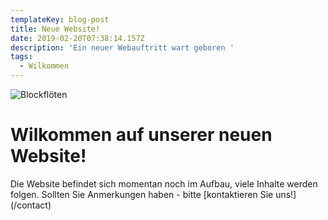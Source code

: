 ```yaml
---
templateKey: blog-post
title: Neue Website!
date: 2019-02-20T07:38:14.157Z
description: 'Ein neuer Webauftritt wart geboren '
tags:
  - Wilkommen
---
```

![Blockflöten](/img/Musikladen-Aachen-Blockfloeten.JPG "Blockflöten")

# Wilkommen auf unserer neuen Website!

Die Website befindet sich momentan noch im Aufbau, viele Inhalte werden folgen. Sollten Sie Anmerkungen haben - bitte [kontaktieren Sie uns!] (/contact)
